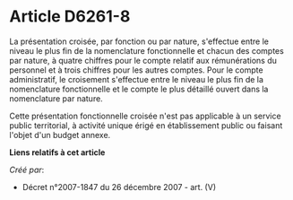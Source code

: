 # Article D6261-8

La présentation croisée, par fonction ou par nature, s'effectue entre le niveau le plus fin de la nomenclature fonctionnelle
et chacun des comptes par nature, à quatre chiffres pour le compte relatif aux rémunérations du personnel et à trois chiffres
pour les autres comptes. Pour le compte administratif, le croisement s'effectue entre le niveau le plus fin de la
nomenclature fonctionnelle et le compte le plus détaillé ouvert dans la nomenclature par nature.

Cette présentation fonctionnelle croisée n'est pas applicable à un service public territorial, à activité unique érigé en
établissement public ou faisant l'objet d'un budget annexe.

**Liens relatifs à cet article**

_Créé par_:

  - Décret n°2007-1847 du 26 décembre 2007 - art. (V)
